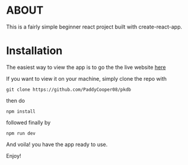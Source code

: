 # ABOUT

This is a fairly simple beginner react project built with create-react-app.

# Installation

The easiest way to view the app is to go the the live website [here](pkdb.vercel.app)

If you want to view it on your machine, simply clone the repo with

```
git clone https://github.com/PaddyCooper08/pkdb
```

then do

```
npm install
```

followed finally by

```
npm run dev
```

And voila! you have the app ready to use.

Enjoy!
